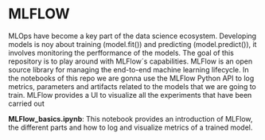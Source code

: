 # MLFLOW

MLOps have become a key part of the data science ecosystem. Developing models is noy about training (model.fit()) and predicting (model.predict()), it involves monitoring the perfformance of the models. The goal of this repository is to play around with MLFlow´s capabilities. MLFlow is an open source library for managing the end-to-end machine learning lifecycle. In the notebooks of this repo we are gonna use the MLFlow Python API to log metrics, parameters and artifacts related to the models that we are going to train. MLFlow provides a UI to visualize all the experiments that have been carried out 

**MLFlow_basics.ipynb**: This notebook provides an introduction of MLFlow, the different parts and how to log and visualize metrics of a trained model. 